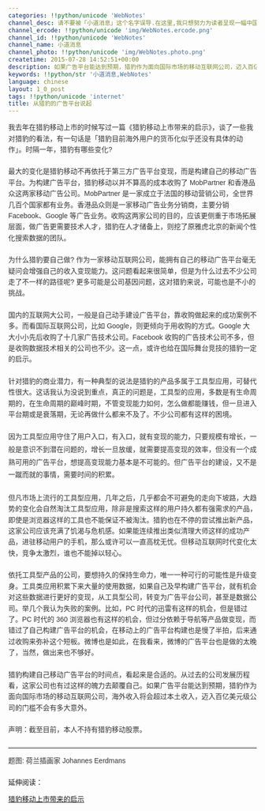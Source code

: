 ```yaml
---
categories: !!python/unicode 'WebNotes'
channel_desc: 请不要被「小道消息」这个名字误导.在这里,我只想努力为读者呈现一幅中国互联网的清明上河图.
channel_ercode: !!python/unicode 'img/WebNotes.ercode.png'
channel_id: !!python/unicode 'WebNotes'
channel_name: 小道消息
channel_photo: !!python/unicode 'img/WebNotes.photo.png'
createtime: 2015-07-28 14:52:51+00:00
description: 如果广告平台能达到预期，猎豹作为面向国际市场的移动互联网公司，迈入百亿美元级公司的门槛应该不意外。
keywords: !!python/str '小道消息,WebNotes'
language: chinese
layout: 1_0_post
tags: !!python/unicode 'internet'
title: 从猎豹的广告平台说起
---
```

<div class="rich_media_content" id="js_content">
<p style="font-family: Avenir, sans-serif; line-height: 1.6em; border: 0px; margin-top: 2px; margin-bottom: 22px; padding: 0px; outline: 0px; color: rgb(51, 51, 51); white-space: normal;">
         我去年在猎豹移动上市的时候写过一篇《猎豹移动上市带来的启示》，谈了一些我对猎豹的看法，有一句话是「猎豹目前海外用户的货币化似乎还没有具体的动作」。时隔一年，猎豹有哪些变化?
        </p>
<p style="font-family: Avenir, sans-serif; line-height: 1.6em; border: 0px; margin-top: 2px; margin-bottom: 22px; padding: 0px; outline: 0px; color: rgb(51, 51, 51); white-space: normal;">
         最大的变化是猎豹移动不再依托于第三方广告平台变现，而是构建自己的移动广告平台。为构建广告平台，猎豹移动以并不算高的成本收购了 MobPartner 和香港品众这两家移动广告公司。MobPartner 是一家成立于法国的移动营销公司，全世界几百个国家都有业务。香港品众则是一家移动广告业务分销商，主要分销 Facebook、Google 等广告业务。收购这两家公司的目的，应该更侧重于市场拓展层面，做广告更需要技术人才，猎豹在人才储备上，则挖了原雅虎北京的新闻个性化搜索数据的团队。
        </p>
<p style="font-family: Avenir, sans-serif; line-height: 1.6em; border: 0px; margin-top: 2px; margin-bottom: 22px; padding: 0px; outline: 0px; color: rgb(51, 51, 51); white-space: normal;">
         为什么猎豹要自己做? 作为一家移动互联网公司，能拥有自己的移动广告平台毫无疑问会增强自己的收入变现能力。这问题看起来很简单，但是为什么过去不少公司走了不一样的路径呢? 更多可能是公司基因问题，这对猎豹来说，可能也是不小的挑战。
        </p>
<p style="font-family: Avenir, sans-serif; line-height: 1.6em; border: 0px; margin-top: 2px; margin-bottom: 22px; padding: 0px; outline: 0px; color: rgb(51, 51, 51); white-space: normal;">
         国内的互联网大公司，一般是自己动手建设广告平台，靠收购做起来的成功案例不多。而看国际互联网公司，比如 Google，则更倾向于用收购的方式。Google 大大小小先后收购了十几家广告技术公司。Facebook 收购的广告技术公司不多，但是收购数据技术相关的公司也不少。这一点，或许也给在国际舞台竞技的猎豹一定的启示。
        </p>
<p style="font-family: Avenir, sans-serif; line-height: 1.6em; border: 0px; margin-top: 2px; margin-bottom: 22px; padding: 0px; outline: 0px; color: rgb(51, 51, 51); white-space: normal;">
         针对猎豹的商业潜力，有一种典型的说法是猎豹的产品多属于工具型应用，可替代性很大。这话我认为没说到重点，真正的问题是，工具型的应用，多数是有生命周期的，在生命周期的巅峰时期，不管变现能力如何，怎么做都能赚钱，但一旦进入平台期或是衰落期，无论再做什么都来不及了。不少公司都有这样的困境。
        </p>
<p style="font-family: Avenir, sans-serif; line-height: 1.6em; border: 0px; margin-top: 2px; margin-bottom: 22px; padding: 0px; outline: 0px; color: rgb(51, 51, 51); white-space: normal;">
<span style="color: rgb(51, 51, 51); font-family: Avenir, sans-serif; line-height: 25.600000381469727px;">
          因为工具型应用守住了用户入口，有入口，就有变现的能力，只要规模有增长，一般是意识不到潜在问题的，增长一旦放缓，就需要提高变现的效率，但没有一个成熟可用的广告平台，想提高变现能力基本是不可能的。但广告平台的建设，又不是一蹴而就的事情，需要时间的积累。
         </span>
</p>
<p style="font-family: Avenir, sans-serif; line-height: 1.6em; border: 0px; margin-top: 2px; margin-bottom: 22px; padding: 0px; outline: 0px; color: rgb(51, 51, 51); white-space: normal;">
         但凡市场上流行的工具型应用，几年之后，几乎都会不可避免的走向下坡路，大趋势的变化会自然淘汰工具型应用，除非是搜索这样的用户持久都有强需求的产品，即使是浏览器这样的工具也不能保证不被淘汰。猎豹也在不停的尝试推出新产品，这家公司应该充满了饥渴与危机感。如果能连续推出类似清理大师这样的成功产品，进驻移动用户的手机，那么或许可以一直高枕无忧。但移动互联网时代变化太快，竞争太激烈，谁也不能掉以轻心。
        </p>
<p style="font-family: Avenir, sans-serif; line-height: 1.6em; border: 0px; margin-top: 2px; margin-bottom: 22px; padding: 0px; outline: 0px; color: rgb(51, 51, 51); white-space: normal;">
         依托工具型产品的公司，要想持久的保持生命力，唯一一种可行的可能性是升级变身。工具类应用积累下来大量的使用数据，如果自己及早构建广告平台，就有机会对这些数据进行更好的变现，从工具型公司，转变为广告平台公司，甚至是数据公司。举几个我认为失败的案例。比如，PC 时代的迅雷有这样的机会，但是错过了。PC 时代的 360 浏览器也有这样的机会，但过分依赖于导航等产品做变现，而错过了自己构建广告平台的机会，在移动上的广告平台构建也是慢了半拍，后来通过收购来弥补这个短板。微博也是如此，在我看来，微博的广告平台也是做的太晚了，当然，做出来也不够好。
        </p>
<p style="font-family: Avenir, sans-serif; line-height: 1.6em; border: 0px; margin-top: 2px; margin-bottom: 22px; padding: 0px; outline: 0px; color: rgb(51, 51, 51); white-space: normal;">
         猎豹构建自己移动广告平台的时间点，看起来是合适的。从过去的公司发展历程看，这家公司也有过这样的魄力去颠覆自己。如果广告平台能达到预期，猎豹作为面向国际市场的移动互联网公司，海外收入将会超过本土收入，迈入百亿美元级公司的门槛不会有多大意外。
        </p>
<p style="font-family: Avenir, sans-serif; line-height: 1.6em; border: 0px; margin-top: 2px; margin-bottom: 22px; padding: 0px; outline: 0px; color: rgb(51, 51, 51); white-space: normal;">
<span style="line-height: 1.6em;">
          声明：截至目前，本人不持有猎豹移动股票。
         </span>
<br/>
</p>
<hr style="font-family: Avenir, sans-serif; line-height: 1.6em; border-right-width: 0px; border-bottom-width: 0px; border-left-width: 0px; border-top-style: solid; border-top-color: rgb(234, 234, 234); height: 1px; margin: 1em 0px; padding: 0px; color: rgb(51, 51, 51); white-space: normal;"/>
<p style="font-family: Avenir, sans-serif; line-height: 1.6em; border: 0px; margin-top: 2px; margin-bottom: 22px; padding: 0px; outline: 0px; color: rgb(51, 51, 51); white-space: normal;">
         题图: 荷兰插画家 Johannes Eerdmans
        </p>
<p>
         延伸阅读：
        </p>
<p>
<a data_ue_src="http://mp.weixin.qq.com/s?__biz=MjM5ODIyMTE0MA==&amp;mid=200350777&amp;idx=1&amp;sn=77497d5924731018cb84427905fc417f&amp;scene=21#wechat_redirect" href="http://mp.weixin.qq.com/s?__biz=MjM5ODIyMTE0MA==&amp;mid=200350777&amp;idx=1&amp;sn=77497d5924731018cb84427905fc417f&amp;scene=21#wechat_redirect" target="_blank">
          猎豹移动上市带来的启示
         </a>
<br/>
</p>
</div>